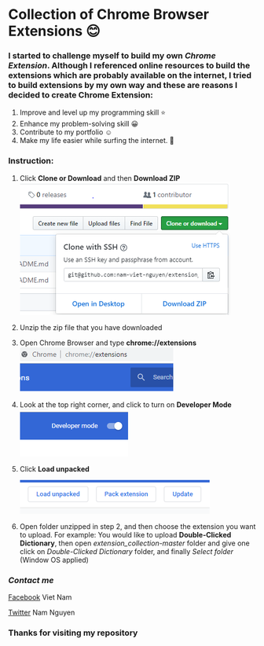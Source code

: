 # **Collection of Chrome Browser Extensions** :blush:

### I started to challenge myself to build my own _Chrome Extension_. Although I referenced online resources to build the extensions which are probably available on the internet, I tried to build extensions by my own way and these are reasons I decided to create Chrome Extension:
1. Improve and level up my programming skill :star:
2. Enhance my problem-solving skill :grinning:
3. Contribute to my portfolio :relaxed: 
4. Make my life easier while surfing the internet. :tada:

### **Instruction:**
1. Click **Clone or Download** and then **Download ZIP** ![ZIP](/images/1.PNG)
2. Unzip the zip file that you have downloaded
3. Open Chrome Browser and type **chrome://extensions** ![image](/images/2.PNG)
4. Look at the top right corner, and click to turn on **Developer Mode** ![image](/images/3.PNG)
5. Click **Load unpacked**

    ![image](/images/4.PNG)
6. Open folder unzipped in step 2, and then choose the extension you want to upload. For example: You would like to upload **Double-Clicked Dictionary**, then open *extension_collection-master* folder and give one click on *Double-Clicked Dictionary* folder, and finally *Select folder* (Window OS applied)
### *Contact me* 
[Facebook](https://www.facebook.com/vietnam.nguyen.186) Viet Nam

[Twitter](https://twitter.com/namnguyenDev) Nam Nguyen 

### **Thanks for visiting my repository**
